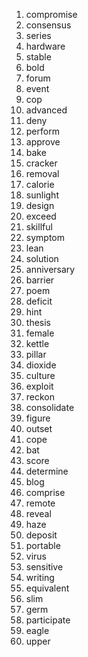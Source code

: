 1. compromise
2. consensus
3. series
4. hardware
5. stable
6. bold
7. forum
8. event
9. cop
10. advanced
11. deny
12. perform
13. approve
14. bake
15. cracker
16. removal
17. calorie
18. sunlight
19. design
20. exceed
21. skillful
22. symptom
23. lean
24. solution
25. anniversary
26. barrier
27. poem
28. deficit
29. hint
30. thesis
31. female
32. kettle
33. pillar
34. dioxide
35. culture
36. exploit
37. reckon
38. consolidate
39. figure
40. outset
41. cope
42. bat
43. score
44. determine
45. blog
46. comprise
47. remote
48. reveal
49. haze
50. deposit
51. portable
52. virus
53. sensitive
54. writing
55. equivalent
56. slim
57. germ
58. participate
59. eagle
60. upper
